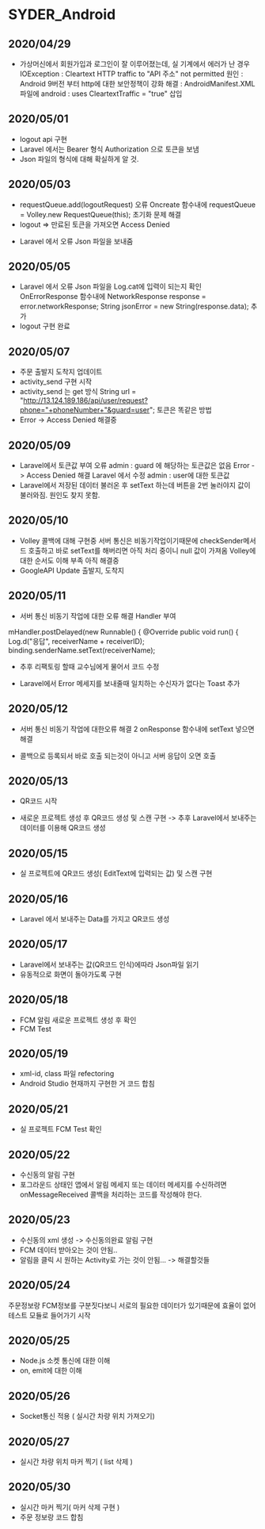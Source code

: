 # SYDER_Android
2020/04/29
-------------
* 가상머신에서 회원가입과 로그인이 잘 이루어졌는데, 실 기계에서 에러가 난 경우
IOException : Cleartext HTTP traffic to "API 주소" not permitted
원인 : Android 9버전 부터 http에 대한 보안정책이 강화
해결 : AndroidManifest.XML 파일에
android : uses CleartextTraffic = "true" 삽입


2020/05/01
-------------
* logout api 구현
* Laravel 에서는 Bearer 형식 Authorization 으로 토큰을 보냄
* Json 파일의 형식에 대해 확실하게 알 것.

2020/05/03
-------------
* requestQueue.add(logoutRequest) 오류
Oncreate 함수내에 requestQueue = Volley.new RequestQueue(this); 초기화 문제 해결
* logout => 만료된 토큰을 가져오면 Access Denied 
- Laravel 에서 오류 Json 파일을 보내줌

2020/05/05
-------------
* Laravel 에서 오류 Json 파일을 Log.cat에 입력이 되는지 확인
OnErrorResponse 함수내에
NetworkResponse response = error.networkResponse;
String jsonError = new String(response.data); 추가
* logout 구현 완료

2020/05/07
-------------
* 주문 출발지 도착지 업데이트
* activity_send 구현 시작
* activity_send 는 get 방식
String url = "http://13.124.189.186/api/user/request?phone="+phoneNumber+"&guard=user";
토큰은 똑같은 방법
* Error -> Access Denied 해결중

2020/05/09
-------------
* Laravel에서 토큰값 부여 오류 admin : guard 에 해당하는 토큰값은 없음
Error -> Access Denied 해결
Laravel 에서 수정 admin : user에 대한 토큰값
* Laravel에서 저장된 데이터 불러온 후 setText 하는데 버튼을 2번 눌러야지 값이 불러와짐. 원인도 찾지 못함.

2020/05/10
-------------
* Volley 콜백에 대해 구현중
서버 통신은 비동기작업이기때문에 checkSender메서드 호출하고 바로 setText를 해버리면 아직 처리 중이니 null 값이 가져옴
Volley에 대한 순서도 이해 부족 아직 해결중
* GoogleAPI Update 출발지, 도착지

2020/05/11
-------------
* 서버 통신 비동기 작업에 대한 오류 해결 
Handler 부여

mHandler.postDelayed(new Runnable() {
                    @Override
                    public void run() {
                        Log.d("응답", receiverName + receiverID);
                        binding.senderName.setText(receiverName);
                
 - 추후 리팩토링 할때 교수님에게 물어서 코드 수정
 * Laravel에서 Error 메세지를 보내줄때 일치하는 수신자가 없다는 Toast 추가
 
 2020/05/12
 -------------
 * 서버 통신 비동기 작업에 대한오류 해결 2
 onResponse 함수내에 setText 넣으면 해결
 - 콜백으로 등록되서 바로 호출 되는것이 아니고 서버 응답이 오면 호출
 
 2020/05/13
 -------------
 * QR코드 시작
 - 새로운 프로젝트 생성 후 QR코드 생성 및 스캔 구현
 -> 추후 Laravel에서 보내주는 데이터를 이용해 QR코드 생성

2020/05/15
 -------------
* 실 프로젝트에 QR코드 생성( EditText에 입력되는 값) 및 스캔 구현

2020/05/16
 -------------
 * Laravel 에서 보내주는 Data를 가지고 QR코드 생성
 
 2020/05/17
 -------------
 * Laravel에서 보내주는 값(QR코드 인식)에따라 Json파일 읽기
 * 유동적으로 화면이 돌아가도록 구현


 2020/05/18
 -------------
 * FCM 알림 새로운 프로젝트 생성 후 확인
 * FCM Test
 
 2020/05/19
 -------------
 * xml-id, class 파일 refectoring
 * Android Studio 현재까지 구현한 거 코드 합침
 
 2020/05/21
 -------------
 * 실 프로젝트 FCM Test 확인
 
 2020/05/22
 -------------
 * 수신동의 알림 구현
 * 포그라운드 상태인 앱에서 알림 메세지 또는 데이터 메세지를 수신하려면 onMessageReceived 콜백을 처리하는 코드를 작성해야 한다.

 
 2020/05/23
 -------------
 * 수신동의 xml 생성 -> 수신동의완료 알림 구현
 * FCM 데이터 받아오는 것이 안됨..
 * 알림을 클릭 시 원하는 Activity로 가는 것이 안됨...
 -> 해결할것들
 
 2020/05/24
 -------------
 주문정보랑 FCM정보를 구분짓다보니 서로의 필요한 데이터가 있기때문에 효율이 없어
 테스트 모듈로 들어가기 시작
 
 2020/05/25
 -------------
 * Node.js 소켓 통신에 대한 이해
 * on, emit에 대한 이해
 
 2020/05/26
 -------------
 * Socket통신 적용 ( 실시간 차량 위치 가져오기)
 
 
 2020/05/27
 -------------
* 실시간 차량 위치 마커 찍기 ( list 삭제 )

2020/05/30
------------
* 실시간 마커 찍기( 마커 삭제 구현 )
* 주문 정보랑 코드 합침
